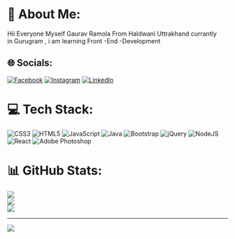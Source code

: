 # 💫 About Me:
Hii Everyone Myself Gaurav Ramola From Haldwani Uttrakhand currantly<br>in Gurugram , i am learning Front -End -Development


## 🌐 Socials:
[![Facebook](https://img.shields.io/badge/Facebook-%231877F2.svg?logo=Facebook&logoColor=white)](https://facebook.com/iamramola) [![Instagram](https://img.shields.io/badge/Instagram-%23E4405F.svg?logo=Instagram&logoColor=white)](https://instagram.com/imramola) [![LinkedIn](https://img.shields.io/badge/LinkedIn-%230077B5.svg?logo=linkedin&logoColor=white)](https://linkedin.com/in/imramola) 

# 💻 Tech Stack:
![CSS3](https://img.shields.io/badge/css3-%231572B6.svg?style=for-the-badge&logo=css3&logoColor=white) ![HTML5](https://img.shields.io/badge/html5-%23E34F26.svg?style=for-the-badge&logo=html5&logoColor=white) ![JavaScript](https://img.shields.io/badge/javascript-%23323330.svg?style=for-the-badge&logo=javascript&logoColor=%23F7DF1E) ![Java](https://img.shields.io/badge/java-%23ED8B00.svg?style=for-the-badge&logo=java&logoColor=white) ![Bootstrap](https://img.shields.io/badge/bootstrap-%23563D7C.svg?style=for-the-badge&logo=bootstrap&logoColor=white) ![jQuery](https://img.shields.io/badge/jquery-%230769AD.svg?style=for-the-badge&logo=jquery&logoColor=white) ![NodeJS](https://img.shields.io/badge/node.js-6DA55F?style=for-the-badge&logo=node.js&logoColor=white) ![React](https://img.shields.io/badge/react-%2320232a.svg?style=for-the-badge&logo=react&logoColor=%2361DAFB) ![Adobe Photoshop](https://img.shields.io/badge/adobephotoshop-%2331A8FF.svg?style=for-the-badge&logo=adobephotoshop&logoColor=white)
# 📊 GitHub Stats:
![](https://github-readme-stats.vercel.app/api?username=gauravramola&theme=dark&hide_border=false&include_all_commits=false&count_private=false)<br/>
![](https://github-readme-streak-stats.herokuapp.com/?user=gauravramola&theme=dark&hide_border=false)<br/>
![](https://github-readme-stats.vercel.app/api/top-langs/?username=gauravramola&theme=dark&hide_border=false&include_all_commits=false&count_private=false&layout=compact)

---
[![](https://visitcount.itsvg.in/api?id=gauravramola&icon=2&color=0)](https://visitcount.itsvg.in)
